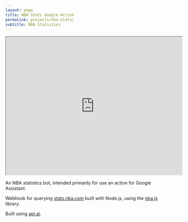 ```yaml
---
layout: page
title: NBA Stats Google Action
permalink: projects/nba-stats/
subtitle: NBA Statistics
---
```


<iframe width="550" height="430" src="https://console.api.ai/api-client/demo/embedded/98c063b7-4254-4339-84c2-6b9de31fb023"></iframe>

An NBA statistics bot, intended primarily for use an action for Google Assistant.

Webhook for querying [stats.nba.com](http://www.stats.nba.com) built with Node.js,
using the [nba.js](https://github.com/kshvmdn/nba.js) library.

Built using [api.ai](http://www.api.ai).
